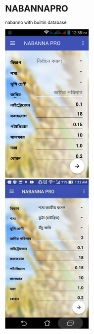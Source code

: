 # NABANNAPRO
nabanno with builtin database

<img src="screenshot/picture1.jpg" width="270" style="margin-right:10px;">
<img src="https://github.com/faisal-developersbd/NABANNAPRO/blob/master/screenshot/picture2.jpg" width="270" style="margin-right:10px;">

